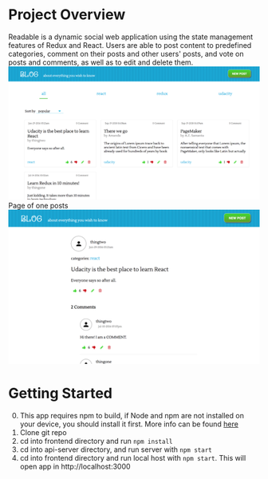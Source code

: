 # Project Overview
Readable is a dynamic social web application using the state management features of Redux and React.
Users are able to post content to predefined categories, comment on their posts and other users' posts, and vote on posts and comments, as well as to edit and delete them.
![posts](readme_pics/all.png)
Page of one posts
![one post](readme_pics/one_post.png)

# Getting Started
0. This app requires npm to build, if Node and npm are not installed on your device, you should install it first. More info can be found [here](https://docs.npmjs.com/getting-started/installing-node)
1. Clone git repo
2. cd into frontend directory and run `npm install`
3. cd into api-server directory, and run server with `npm start`
4. cd into frontend directory and run local host with `npm start`. This will open app in http://localhost:3000
